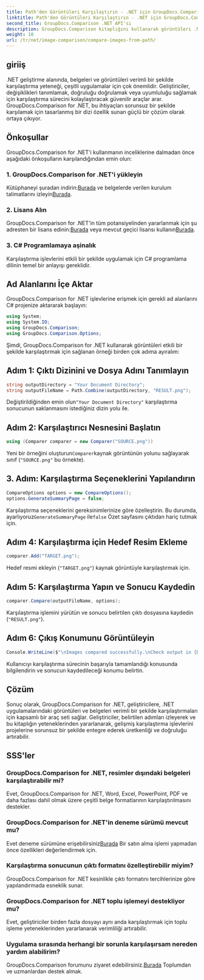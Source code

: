```yaml
---
title: Path'den Görüntüleri Karşılaştırın - .NET için GroupDocs.Comparison
linktitle: Path'den Görüntüleri Karşılaştırın - .NET için GroupDocs.Comparison
second_title: GroupDocs.Comparison .NET API'si
description: GroupDocs.Comparison kitaplığını kullanarak görüntüleri .NET'te verimli bir şekilde nasıl karşılaştıracağınızı öğrenin. Sorunsuz entegrasyon için adım adım kılavuzu izleyin.
weight: 10
url: /tr/net/image-comparison/compare-images-from-path/
---
```

## giriiş
.NET geliştirme alanında, belgeleri ve görüntüleri verimli bir şekilde karşılaştırma yeteneği, çeşitli uygulamalar için çok önemlidir. Geliştiriciler, değişiklikleri tanımlamak, doğruluğu doğrulamak veya uyumluluğu sağlamak için karşılaştırma sürecini kolaylaştıracak güvenilir araçlar arar. GroupDocs.Comparison for .NET, bu ihtiyaçları sorunsuz bir şekilde karşılamak için tasarlanmış bir dizi özellik sunan güçlü bir çözüm olarak ortaya çıkıyor.
## Önkoşullar
GroupDocs.Comparison for .NET'i kullanmanın inceliklerine dalmadan önce aşağıdaki önkoşulların karşılandığından emin olun:
### 1. GroupDocs.Comparison for .NET'i yükleyin
 Kütüphaneyi şuradan indirin:[Burada](https://releases.groupdocs.com/comparison/net/) ve belgelerde verilen kurulum talimatlarını izleyin[Burada](https://tutorials.groupdocs.com/comparison/net/).
### 2. Lisans Alın
 GroupDocs.Comparison for .NET'in tüm potansiyelinden yararlanmak için şu adresten bir lisans edinin:[Burada](https://purchase.groupdocs.com/buy) veya mevcut geçici lisansı kullanın[Burada](https://purchase.groupdocs.com/temporary-license/).
### 3. C# Programlamaya aşinalık
Karşılaştırma işlevlerini etkili bir şekilde uygulamak için C# programlama dilinin temel bir anlayışı gereklidir.

## Ad Alanlarını İçe Aktar
GroupDocs.Comparison for .NET işlevlerine erişmek için gerekli ad alanlarını C# projenize aktararak başlayın:
```csharp
using System;
using System.IO;
using GroupDocs.Comparison;
using GroupDocs.Comparison.Options;
```

Şimdi, GroupDocs.Comparison for .NET kullanarak görüntüleri etkili bir şekilde karşılaştırmak için sağlanan örneği birden çok adıma ayıralım:
## Adım 1: Çıktı Dizinini ve Dosya Adını Tanımlayın
```csharp
string outputDirectory = "Your Document Directory";
string outputFileName = Path.Combine(outputDirectory, "RESULT.png");
```
 Değiştirildiğinden emin olun`"Your Document Directory"` karşılaştırma sonucunun saklanmasını istediğiniz dizin yolu ile.
## Adım 2: Karşılaştırıcı Nesnesini Başlatın
```csharp
using (Comparer comparer = new Comparer("SOURCE.png"))
```
 Yeni bir örneğini oluşturun`Comparer`kaynak görüntünün yolunu sağlayarak sınıf (`"SOURCE.png"` bu örnekte).
## 3. Adım: Karşılaştırma Seçeneklerini Yapılandırın
```csharp
CompareOptions options = new CompareOptions();
options.GenerateSummaryPage = false;
```
 Karşılaştırma seçeneklerini gereksinimlerinize göre özelleştirin. Bu durumda, ayarlıyoruz`GenerateSummaryPage` ile`false` Özet sayfasını çıktıdan hariç tutmak için.
## Adım 4: Karşılaştırma için Hedef Resim Ekleme
```csharp
comparer.Add("TARGET.png");
```
Hedef resmi ekleyin (`"TARGET.png"`) kaynak görüntüyle karşılaştırmak için.
## Adım 5: Karşılaştırma Yapın ve Sonucu Kaydedin
```csharp
comparer.Compare(outputFileName, options);
```
Karşılaştırma işlemini yürütün ve sonucu belirtilen çıktı dosyasına kaydedin (`"RESULT.png"`).
## Adım 6: Çıkış Konumunu Görüntüleyin
```csharp
Console.WriteLine($"\nImages compared successfully.\nCheck output in {Directory.GetCurrentDirectory()}.");
```
Kullanıcıyı karşılaştırma sürecinin başarıyla tamamlandığı konusunda bilgilendirin ve sonucun kaydedileceği konumu belirtin.

## Çözüm
Sonuç olarak, GroupDocs.Comparison for .NET, geliştiricilere, .NET uygulamalarındaki görüntüleri ve belgeleri verimli bir şekilde karşılaştırmaları için kapsamlı bir araç seti sağlar. Geliştiriciler, belirtilen adımları izleyerek ve bu kitaplığın yeteneklerinden yararlanarak, gelişmiş karşılaştırma işlevlerini projelerine sorunsuz bir şekilde entegre ederek üretkenliği ve doğruluğu artırabilir.
## SSS'ler
### GroupDocs.Comparison for .NET, resimler dışındaki belgeleri karşılaştırabilir mi?
Evet, GroupDocs.Comparison for .NET, Word, Excel, PowerPoint, PDF ve daha fazlası dahil olmak üzere çeşitli belge formatlarının karşılaştırılmasını destekler.
### GroupDocs.Comparison for .NET'in deneme sürümü mevcut mu?
 Evet deneme sürümüne erişebilirsiniz[Burada](https://releases.groupdocs.com/) Bir satın alma işlemi yapmadan önce özellikleri değerlendirmek için.
### Karşılaştırma sonucunun çıktı formatını özelleştirebilir miyim?
GroupDocs.Comparison for .NET kesinlikle çıktı formatını tercihlerinize göre yapılandırmada esneklik sunar.
### GroupDocs.Comparison for .NET toplu işlemeyi destekliyor mu?
Evet, geliştiriciler birden fazla dosyayı aynı anda karşılaştırmak için toplu işleme yeteneklerinden yararlanarak verimliliği artırabilir.
### Uygulama sırasında herhangi bir sorunla karşılaşırsam nereden yardım alabilirim?
 GroupDocs.Comparison forumunu ziyaret edebilirsiniz.[Burada](https://forum.groupdocs.com/c/comparison/12) Toplumdan ve uzmanlardan destek almak.